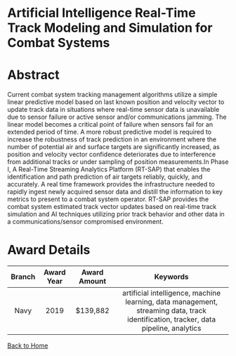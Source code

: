 
Artificial Intelligence Real-Time Track Modeling and Simulation for Combat Systems
==================================================================================

# Abstract


Current combat system tracking management algorithms utilize a simple linear predictive model based on last known position and velocity vector to update track data in situations where real-time sensor data is unavailable due to sensor failure or active sensor and/or communications jamming. The linear model becomes a critical point of failure when sensors fail for an extended period of time. A more robust predictive model is required to increase the robustness of track prediction in an environment where the number of potential air and surface targets are significantly increased, as position and velocity vector confidence deteriorates due to interference from additional tracks or under sampling of position measurements.In Phase I, A Real-Time Streaming Analytics Platform (RT-SAP) that enables the identification and path prediction of air targets reliably, quickly, and accurately. A real time framework provides the infrastructure needed to rapidly ingest newly acquired sensor data and distill the information to key metrics to present to a combat system operator. RT-SAP provides the combat system estimated track vector updates based on real-time track simulation and AI techniques utilizing prior track behavior and other data in a communications/sensor compromised environment.  

# Award Details

|Branch|Award Year|Award Amount|Keywords|
| :---: | :---: | :---: | :---: |
|Navy|2019|$139,882|artificial intelligence, machine learning, data management, streaming data, track identification, tracker, data pipeline, analytics|
  
  


[Back to Home](https://github.com/chrischow/dod_sbir_awards/JH/#2032)